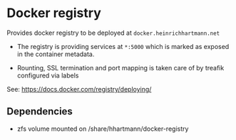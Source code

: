 
# Docker registry 

Provides docker registry to be deployed at `docker.heinrichhartmann.net`

- The registry is providing services at `*:5000` which is marked as exposed in
  the container metadata.

- Rounting, SSL termination and port mapping is taken care of by treafik
  configured via labels

See: https://docs.docker.com/registry/deploying/

## Dependencies

- zfs volume mounted on /share/hhartmann/docker-registry
